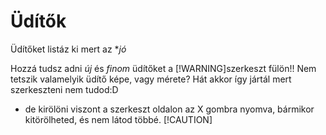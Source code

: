 # Üdítők

Üdítőket listáz ki mert az **jó*

Hozzá tudsz adni *új* és *finom* üdítőket a [!WARNING]szerkeszt fülön!!
Nem tetszik valamelyik üdítő képe, vagy mérete? Hát akkor így jártál mert szerkeszteni nem tudod:D
- de kirölöni viszont a szerkeszt oldalon az X gombra nyomva, bármikor kitörölheted, és nem látod többé.
[!CAUTION]
